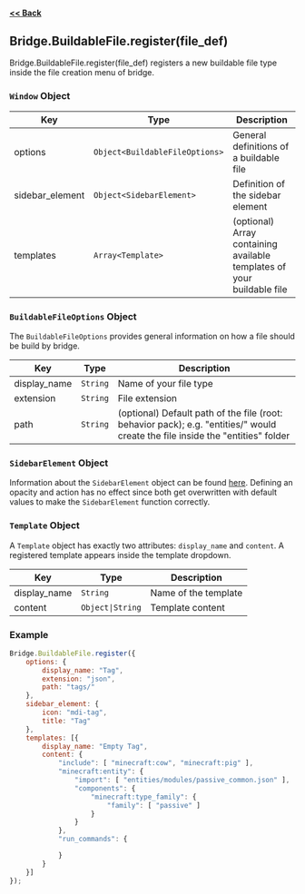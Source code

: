 #### [<< Back](https://github.com/solvedDev/bridge./blob/master/plugins/getting-started.md)
## Bridge.BuildableFile.register(file_def)
Bridge.BuildableFile.register(file_def) registers a new buildable file type inside the file creation menu of bridge.

### ```Window``` Object
| Key | Type | Description
| --- | --- | ---
| options | ```Object<BuildableFileOptions>``` | General definitions of a buildable file
| sidebar_element | ```Object<SidebarElement>``` | Definition of the sidebar element
| templates | ```Array<Template>``` | (optional) Array containing available templates of your buildable file


### ```BuildableFileOptions``` Object
The ```BuildableFileOptions``` provides general information on how a file should be build by bridge.

| Key | Type | Description
| --- | --- | ---
| display_name | ```String``` | Name of your file type
| extension | ```String``` | File extension
| path | ```String``` | (optional) Default path of the file (root: behavior pack); e.g. "entities/" would create the file inside the "entities" folder

### ```SidebarElement``` Object
Information about the ```SidebarElement``` object can be found [here](https://github.com/solvedDev/bridge./blob/master/plugins/bridge/general/sidebar_element.md). Defining an opacity and action has no effect since both get overwritten with default values to make the ```SidebarElement``` function correctly.

### ```Template``` Object
A ```Template``` object has exactly two attributes: ```display_name``` and ```content```. A registered template appears inside the template dropdown.

| Key | Type | Description
| --- | --- | ---
| display_name | ```String``` | Name of the template
| content | ```Object\|String``` | Template content


### Example
```javascript
Bridge.BuildableFile.register({
	options: {
    	display_name: "Tag",
      	extension: "json",
      	path: "tags/"
    },
  	sidebar_element: {
    	icon: "mdi-tag",
      	title: "Tag"
    },
  	templates: [{
    	display_name: "Empty Tag",
      	content: {
            "include": [ "minecraft:cow", "minecraft:pig" ],
            "minecraft:entity": {
                "import": [ "entities/modules/passive_common.json" ],
                "components": {
                    "minecraft:type_family": {
                        "family": [ "passive" ]
                    }
                }
            },
            "run_commands": {

            }
      	}
    }]
});
```
